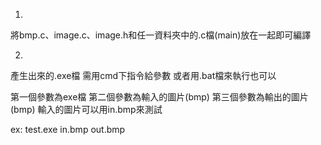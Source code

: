 1.
將bmp.c、image.c、image.h和任一資料夾中的.c檔(main)放在一起即可編譯

2.
產生出來的.exe檔 需用cmd下指令給參數
或者用.bat檔來執行也可以

第一個參數為exe檔
第二個參數為輸入的圖片(bmp)
第三個參數為輸出的圖片(bmp)
輸入的圖片可以用in.bmp來測試

ex: 
test.exe in.bmp out.bmp
